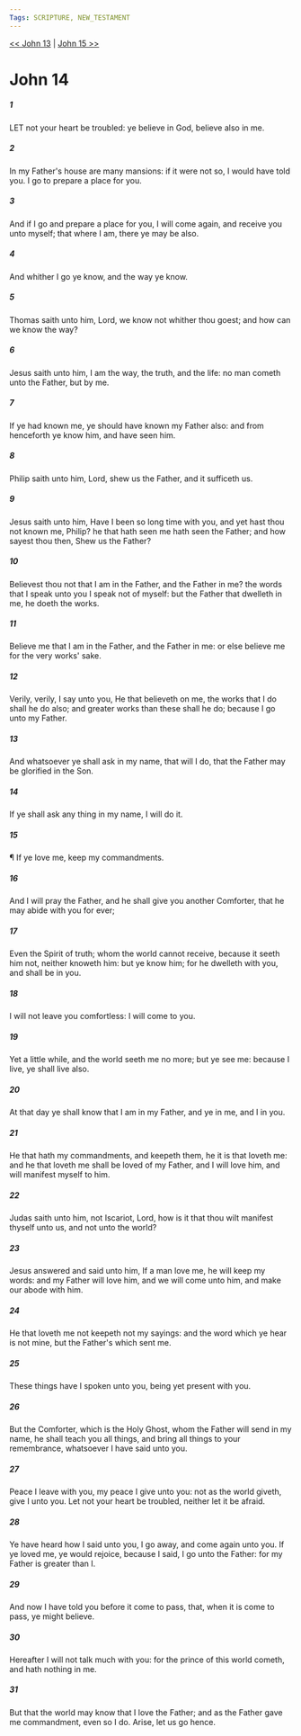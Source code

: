 ```yaml
---
Tags: SCRIPTURE, NEW_TESTAMENT
---
```


[<< John 13](NEW_TESTAMENT/04_John/John_13.md) | [John 15 >>](NEW_TESTAMENT/04_John/John_15.md)

# John 14

##### 1
 LET not your heart be troubled: ye believe in God, believe also in me.
##### 2
 In my Father's house are many mansions: if it were not so, I would have told you. I go to prepare a place for you.
##### 3
 And if I go and prepare a place for you, I will come again, and receive you unto myself; that where I am, there ye may be also.
##### 4
 And whither I go ye know, and the way ye know.
##### 5
 Thomas saith unto him, Lord, we know not whither thou goest; and how can we know the way?
##### 6
 Jesus saith unto him, I am the way, the truth, and the life: no man cometh unto the Father, but by me.
##### 7
 If ye had known me, ye should have known my Father also: and from henceforth ye know him, and have seen him.
##### 8
 Philip saith unto him, Lord, shew us the Father, and it sufficeth us.
##### 9
 Jesus saith unto him, Have I been so long time with you, and yet hast thou not known me, Philip? he that hath seen me hath seen the Father; and how sayest thou then, Shew us the Father?
##### 10
 Believest thou not that I am in the Father, and the Father in me? the words that I speak unto you I speak not of myself: but the Father that dwelleth in me, he doeth the works.
##### 11
 Believe me that I am in the Father, and the Father in me: or else believe me for the very works' sake.
##### 12
 Verily, verily, I say unto you, He that believeth on me, the works that I do shall he do also; and greater works than these shall he do; because I go unto my Father.
##### 13
 And whatsoever ye shall ask in my name, that will I do, that the Father may be glorified in the Son.
##### 14
 If ye shall ask any thing in my name, I will do it.
##### 15
 ¶ If ye love me, keep my commandments.
##### 16
 And I will pray the Father, and he shall give you another Comforter, that he may abide with you for ever;
##### 17
 Even the Spirit of truth; whom the world cannot receive, because it seeth him not, neither knoweth him: but ye know him; for he dwelleth with you, and shall be in you.
##### 18
 I will not leave you comfortless: I will come to you.
##### 19
 Yet a little while, and the world seeth me no more; but ye see me: because I live, ye shall live also.
##### 20
 At that day ye shall know that I am in my Father, and ye in me, and I in you.
##### 21
 He that hath my commandments, and keepeth them, he it is that loveth me: and he that loveth me shall be loved of my Father, and I will love him, and will manifest myself to him.
##### 22
 Judas saith unto him, not Iscariot, Lord, how is it that thou wilt manifest thyself unto us, and not unto the world?
##### 23
 Jesus answered and said unto him, If a man love me, he will keep my words: and my Father will love him, and we will come unto him, and make our abode with him.
##### 24
 He that loveth me not keepeth not my sayings: and the word which ye hear is not mine, but the Father's which sent me.
##### 25
 These things have I spoken unto you, being yet present with you.
##### 26
 But the Comforter, which is the Holy Ghost, whom the Father will send in my name, he shall teach you all things, and bring all things to your remembrance, whatsoever I have said unto you.
##### 27
 Peace I leave with you, my peace I give unto you: not as the world giveth, give I unto you. Let not your heart be troubled, neither let it be afraid.
##### 28
 Ye have heard how I said unto you, I go away, and come again unto you. If ye loved me, ye would rejoice, because I said, I go unto the Father: for my Father is greater than I.
##### 29
 And now I have told you before it come to pass, that, when it is come to pass, ye might believe.
##### 30
 Hereafter I will not talk much with you: for the prince of this world cometh, and hath nothing in me.
##### 31
 But that the world may know that I love the Father; and as the Father gave me commandment, even so I do. Arise, let us go hence.

